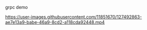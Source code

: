 grpc demo

https://user-images.githubusercontent.com/11851670/127492863-ae7e13a9-babe-46a9-8cd2-a118cda92448.mp4
